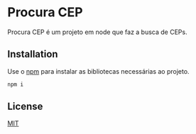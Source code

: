 # Procura CEP

Procura CEP é um projeto em node que faz a busca de CEPs.

## Installation

Use o [npm](https://www.npmjs.com/) para instalar as bibliotecas necessárias ao projeto.

```bash
npm i
```

## License
[MIT](https://choosealicense.com/licenses/mit/)